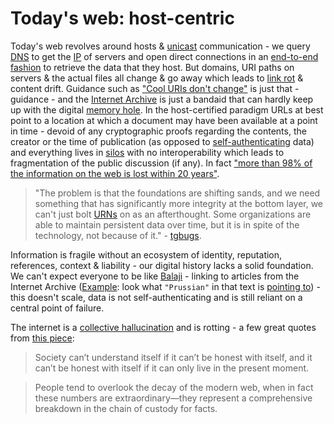 # Today's web: host-centric

Today's web revolves around hosts & [unicast](https://en.wikipedia.org/wiki/Unicast) communication - we query [DNS](https://en.wikipedia.org/wiki/Domain_Name_System) to get the [IP](https://en.wikipedia.org/wiki/IP_address) of servers and open direct connections in an [end-to-end fashion](https://en.wikipedia.org/wiki/End-to-end_principle) to retrieve the data that they host. But domains, URI paths on servers & the actual files all change & go away which leads to [link rot](https://en.wikipedia.org/wiki/Link_rot) & content drift. Guidance such as ["Cool URIs don't change"](https://www.w3.org/Provider/Style/URI) is just that - guidance - and the [Internet Archive](https://en.wikipedia.org/wiki/Internet_Archive) is just a bandaid that can hardly keep up with the digital [memory hole](https://en.wikipedia.org/wiki/Memory_hole). In the host-certified paradigm URLs at best point to a location at which a document may have been available at a point in time - devoid of any cryptographic proofs regarding the contents, the creator or the time of publication (as opposed to [self-authenticating](https://en.wikipedia.org/wiki/Self-authenticating_document) data) and everything lives in [silos](https://en.wikipedia.org/wiki/Information_silo) with no interoperability which leads to fragmentation of the public discussion (if any). In fact ["more than 98% of the information on the web is lost within 20 years"](https://a16z.com/2020/07/13/a16z-podcast-preserving-digital-history-how-to-close-the-webs-memory-hole/).

> "The problem is that the foundations are shifting sands, and we need something that has significantly more integrity at the bottom layer, we can't just bolt [URNs](https://en.wikipedia.org/wiki/Uniform_Resource_Name) on as an afterthought. Some organizations are able to maintain persistent data over time, but it is in spite of the technology, not because of it." - [tgbugs](https://news.ycombinator.com/item?id=27691442).

Information is fragile without an ecosystem of identity, reputation, references, context & liability - our digital history lacks a solid foundation. We can't expect everyone to be like [Balaji](https://twitter.com/balajis) - linking to articles from the Internet Archive ([Example](https://balajis.com/synthesis/): look what `"Prussian"` in that text is [pointing to](https://archive.ph/O2D45)) - this doesn't scale, data is not self-authenticating and is still reliant on a central point of failure.

The internet is a [collective hallucination](https://cyber.harvard.edu/sites/default/files/2019-06/2019-06_zittrainIP.pdf) and is rotting - a few great quotes from [this piece](https://www.theatlantic.com/technology/archive/2021/06/the-internet-is-a-collective-hallucination/619320/):

> Society can’t understand itself if it can’t be honest with itself, and it can’t be honest with itself if it can only live in the present moment.

> People tend to overlook the decay of the modern web, when in fact these numbers are extraordinary—they represent a comprehensive breakdown in the chain of custody for facts.
